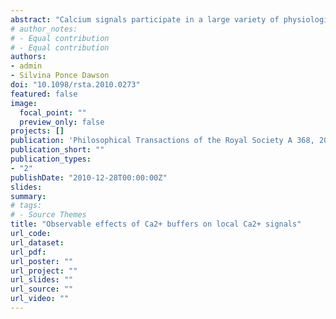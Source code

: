 ```yaml
---
abstract: "Calcium signals participate in a large variety of physiological processes. In many instances, they involve calcium entry through inositol 1,4,5-trisphosphate (IP3) receptors (IP3Rs), which are usually organized in clusters. Recent high-resolution optical experiments by Smith & Parker have provided new information on Ca2+ release from clustered IP3Rs. In the present paper, we use the model recently introduced by Solovey & Ponce Dawson to determine how the distribution of the number of IP3Rs that become open during a localized release event may change by the presence of Ca2+ buffers, substances that react with Ca2+, altering its concentration and transport properties. We then discuss how buffer properties could be extracted from the observation of local signals."
# author_notes:
# - Equal contribution
# - Equal contribution
authors:
- admin
- Silvina Ponce Dawson
doi: "10.1098/rsta.2010.0273"
featured: false
image:
  focal_point: ""
  preview_only: false
projects: []
publication: 'Philosophical Transactions of the Royal Society A 368, 2010'
publication_short: ""
publication_types:
- "2"
publishDate: "2010-12-28T00:00:00Z"
slides: 
summary: 
# tags:
# - Source Themes
title: "Observable effects of Ca2+ buffers on local Ca2+ signals"
url_code: 
url_dataset: 
url_pdf: 
url_poster: ""
url_project: ""
url_slides: ""
url_source: ""
url_video: ""
---
```

